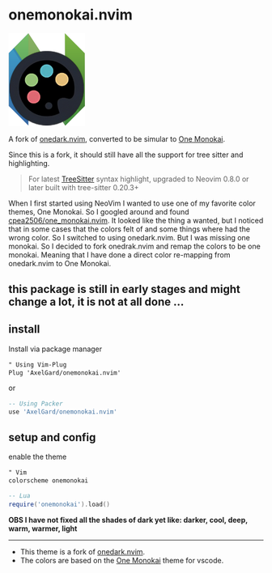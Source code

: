 # onemonokai.nvim


<img src="./doc/noevim-onemonokai-icon.png" style="width:30%">


A fork of [onedark.nvim](https://github.com/navarasu/onedark.nvim), 
converted to be simular to [One Monokai](https://github.com/azemoh/vscode-one-monokai).

Since this is a fork, it should still have all the support for tree sitter and highlighting. 
> For latest [TreeSitter](https://github.com/nvim-treesitter/nvim-treesitter) syntax highlight, upgraded to Neovim 0.8.0 or later built with tree-sitter 0.20.3+


When I first started using NeoVim I wanted to use one of my favorite color themes, One Monokai. 
So I googled around and found [cpea2506/one_monokai.nvim](https://github.com/cpea2506/one_monokai.nvim). 
It looked like the thing a wanted, but I noticed that in some cases that the colors felt of and some things where had the wrong color. So I switched to using onedark.nvim. But I was missing one monokai. 
So I decided to fork onedrak.nvim and remap the colors to be one monokai. Meaning that I have done a direct color re-mapping from onedark.nvim to One Monokai.

## this package is still in early stages and might change a lot, it is not at all done ...

## install 
Install via package manager
```vim
" Using Vim-Plug
Plug 'AxelGard/onemonokai.nvim'
```
or
```lua
-- Using Packer
use 'AxelGard/onemonokai.nvim'
```

## setup and config 

enable the theme 
```vim
" Vim
colorscheme onemonokai
```

```lua
-- Lua
require('onemonokai').load()
```

**OBS I have not fixed all the shades of dark yet like: darker, cool, deep, warm, warmer, light**

---
* This theme is a fork of [onedark.nvim](https://github.com/navarasu/onedark.nvim).
* The colors are based on the [One Monokai](https://github.com/azemoh/vscode-one-monokai) theme for vscode.
